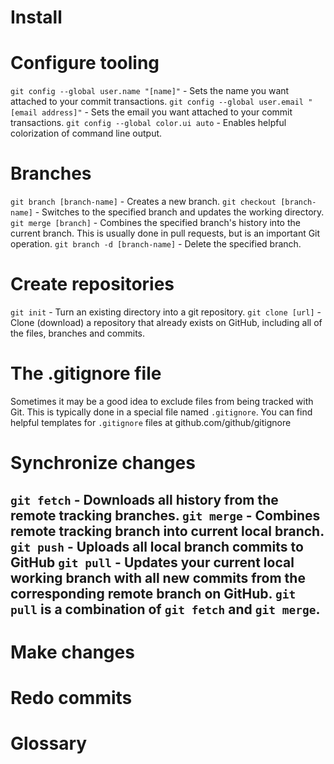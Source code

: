 # Install

# Configure tooling
`git config --global user.name "[name]"` - Sets the name you want attached to your commit transactions.
`git config --global user.email "[email address]"` - Sets the email you want attached to your commit transactions.
`git config --global color.ui auto` - Enables helpful colorization of command line output.

# Branches
`git branch [branch-name]` - Creates a new branch.
`git checkout [branch-name]` - Switches to the specified branch and updates the working directory.
`git merge [branch]` - Combines the specified branch's history into the current branch. This is usually done in pull requests, but is an important Git operation.
`git branch -d [branch-name]` - Delete the specified branch.

# Create repositories
`git init` - Turn an existing directory into a git repository.
`git clone [url]` - Clone (download) a repository that already exists on GitHub, including all of the files, branches and commits.

# The .gitignore file
Sometimes it may be a good idea to exclude files from being tracked with Git. 
This is typically done in a special file named `.gitignore`.
You can find helpful templates for `.gitignore` files at github.com/github/gitignore

# Synchronize changes
`git fetch` - Downloads all history from the remote tracking branches.
`git merge` - Combines remote tracking branch into current local branch.
`git push` - Uploads all local branch commits to GitHub
`git pull` - Updates your current local working branch with all new commits from the corresponding remote branch on GitHub. `git pull` is a combination of `git fetch` and `git merge`.
---

# Make changes

# Redo commits

# Glossary
